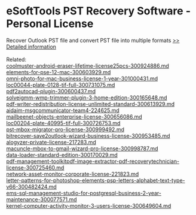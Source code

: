 # eSoftTools PST Recovery Software - Personal License
Recover Outlook PST file and convert PST file into multiple formats
[>> Detailed information](https://secure.shareit.com/shareit/product.html?productid=300877068&affiliateid=200057808)<br/><br/>Related:
<br />[coolmuster-android-eraser-lifetime-license25pcs-300924886.md](https://github.com/downloadplanet/downloadplanet/blob/main/coolmuster-android-eraser-lifetime-license25pcs-300924886.md)<br />[elements-for-pse-12-mac-300603929.md](https://github.com/downloadplanet/downloadplanet/blob/main/elements-for-pse-12-mac-300603929.md)<br />[omni-photo-for-mac-business-license-1-year-301000431.md](https://github.com/downloadplanet/downloadplanet/blob/main/omni-photo-for-mac-business-license-1-year-301000431.md)<br />[loc00044-plate-0128-tif-full-300731075.md](https://github.com/downloadplanet/downloadplanet/blob/main/loc00044-plate-0128-tif-full-300731075.md)<br />[pdf2autocad-plugin-300600437.md](https://github.com/downloadplanet/downloadplanet/blob/main/pdf2autocad-plugin-300600437.md)<br />[solveigmm-wmp-trimmer-plugin-3-home-edition-300165648.md](https://github.com/downloadplanet/downloadplanet/blob/main/solveigmm-wmp-trimmer-plugin-3-home-edition-300165648.md)<br />[pdf-writer-redistribution-license-unlimited-standard-300613929.md](https://github.com/downloadplanet/downloadplanet/blob/main/pdf-writer-redistribution-license-unlimited-standard-300613929.md)<br />[aidaim-msgcommunicator-team4-224625.md](https://github.com/downloadplanet/downloadplanet/blob/main/aidaim-msgcommunicator-team4-224625.md)<br />[mailbeenet-objects-enterprise-license-300656086.md](https://github.com/downloadplanet/downloadplanet/blob/main/mailbeenet-objects-enterprise-license-300656086.md)<br />[loc00204-plate-40995-tif-full-300726753.md](https://github.com/downloadplanet/downloadplanet/blob/main/loc00204-plate-40995-tif-full-300726753.md)<br />[pst-mbox-migrator-pro-license-300999492.md](https://github.com/downloadplanet/downloadplanet/blob/main/pst-mbox-migrator-pro-license-300999492.md)<br />[bitrecover-save2outlook-wizard-business-license-300953485.md](https://github.com/downloadplanet/downloadplanet/blob/main/bitrecover-save2outlook-wizard-business-license-300953485.md)<br />[alogyzer-private-license-217283.md](https://github.com/downloadplanet/downloadplanet/blob/main/alogyzer-private-license-217283.md)<br />[macuncle-mbox-to-gmail-wizard-pro-license-300998787.md](https://github.com/downloadplanet/downloadplanet/blob/main/macuncle-mbox-to-gmail-wizard-pro-license-300998787.md)<br />[data-loader-standard-edition-300170029.md](https://github.com/downloadplanet/downloadplanet/blob/main/data-loader-standard-edition-300170029.md)<br />[pdf-management-toolkitpdf-image-extractor-pdf-recoverytechnician-license-300725460.md](https://github.com/downloadplanet/downloadplanet/blob/main/pdf-management-toolkitpdf-image-extractor-pdf-recoverytechnician-license-300725460.md)<br />[network-asset-monitor-corporate-license-221823.md](https://github.com/downloadplanet/downloadplanet/blob/main/network-asset-monitor-corporate-license-221823.md)<br />[letter-patterns-for-photoshop-elements-psp-letters-alphabet-text-type-v66-300482424.md](https://github.com/downloadplanet/downloadplanet/blob/main/letter-patterns-for-photoshop-elements-psp-letters-alphabet-text-type-v66-300482424.md)<br />[ems-sql-management-studio-for-postgresql-business-2-year-maintenance-300077571.md](https://github.com/downloadplanet/downloadplanet/blob/main/ems-sql-management-studio-for-postgresql-business-2-year-maintenance-300077571.md)<br />[kernel-computer-activity-monitor-3-users-license-300649604.md](https://github.com/downloadplanet/downloadplanet/blob/main/kernel-computer-activity-monitor-3-users-license-300649604.md)